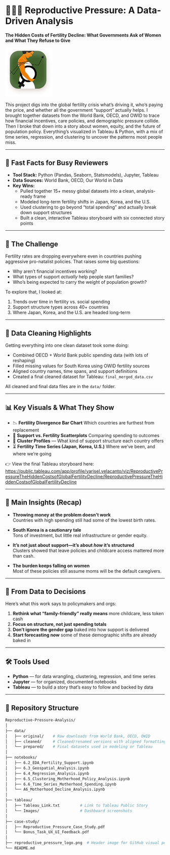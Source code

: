  # 👩‍👧‍👦 Reproductive Pressure: A Data-Driven Analysis  
**The Hidden Costs of Fertility Decline: What Governments Ask of Women and What They Refuse to Give**

<img src="reproductive_pressure_logo.png" alt="Reproductive Pressure Logo" width="150">

This project digs into the global fertility crisis what’s driving it, who’s paying the price, and whether all the government “support” actually helps. I brought together datasets from the World Bank, OECD, and OWID to trace how financial incentives, care policies, and demographic pressure collide. Then I broke that down into a story about women, equity, and the future of population policy. Everything’s visualized in Tableau & Python, with a mix of time series, regression, and clustering to uncover the patterns most people miss.

---

## 🚀 Fast Facts for Busy Reviewers

- **Tool Stack:** Python (Pandas, Seaborn, Statsmodels), Jupyter, Tableau  
- **Data Sources:** World Bank, OECD, Our World in Data  
- **Key Wins:**
  - Pulled together 15+ messy global datasets into a clean, analysis-ready frame  
  - Modeled long-term fertility shifts in Japan, Korea, and the U.S.  
  - Used clustering to go beyond “total spending” and actually break down support structures  
  - Built a clean, interactive Tableau storyboard with six connected story points  

---

## 🎯 The Challenge

Fertility rates are dropping everywhere even in countries pushing aggressive pro-natalist policies. That raises some big questions:

- Why aren’t financial incentives working?  
- What types of support *actually* help people start families?  
- Who’s being expected to carry the weight of population growth?

To explore that, I looked at:
1. Trends over time in fertility vs. social spending  
2. Support structure types across 40+ countries  
3. Where Japan, Korea, and the U.S. are headed long-term

---

## 🧹 Data Cleaning Highlights

Getting everything into one clean dataset took some doing:

- Combined OECD + World Bank public spending data (with lots of reshaping)  
- Filled missing values for South Korea using OWID fertility sources  
- Aligned country names, time spans, and support definitions  
- Created a final cleaned dataset for Tableau: `final_merged_data.csv`

All cleaned and final data files are in the `data/` folder.

---

## 📊 Key Visuals & What They Show

- 📉 **Fertility Divergence Bar Chart** Which countries are furthest from replacement  
- 🔎 **Support vs. Fertility Scatterplots** Comparing spending to outcomes  
- 🧩 **Cluster Profiles** — What kind of support structure each country offers  
- ⏳ **Fertility Time Series (Japan, Korea, U.S.)** Where we’ve been, and where we’re going

👉 View the final Tableau storyboard here: 
https://public.tableau.com/app/profile/yarisel.velacanto/viz/ReproductivePressureTheHiddenCostsofGlobalFertilityDecline/ReproductivePressureTheHiddenCostsofGlobalFertilityDecline

---

## 🧠 Main Insights (Recap)

- **Throwing money at the problem doesn’t work**  
  Countries with high spending still had some of the lowest birth rates.

- **South Korea is a cautionary tale**  
  Tons of investment, but little real infrastructure or gender equity.

- **It’s not just about support—it’s about *how* it’s structured**  
  Clusters showed that leave policies and childcare access mattered more than cash.

- **The burden keeps falling on women**  
  Most of these policies still assume moms will be the default caregivers.

---

## 💼 From Data to Decisions

Here’s what this work says to policymakers and orgs:

1. **Rethink what “family-friendly” really means** more childcare, less token cash  
2. **Focus on structure, not just spending totals**  
3. **Don’t ignore the gender gap** baked into how support is delivered  
4. **Start forecasting now** some of these demographic shifts are already baked in

---

## 🛠️ Tools Used

- **Python** — for data wrangling, clustering, regression, and time series  
- **Jupyter** — for organized, documented notebooks  
- **Tableau** — to build a story that’s easy to follow and backed by data  

---

## 📁 Repository Structure

```bash
Reproductive-Pressure-Analysis/
│
├── data/
│   ├── original/    # Raw downloads from World Bank, OECD, OWID
│   ├── cleaned/     # Cleaned/renamed versions with aligned formatting
│   └── prepared/    # Final datasets used in modeling or Tableau
│
├── notebooks/
│   ├── 6.2_EDA_Fertility_Support.ipynb
│   ├── 6.3_Geospatial_Analysis.ipynb
│   ├── 6.4_Regression_Analysis.ipynb
│   ├── 6.5_Clustering_Motherhood_Policy_Analysis.ipynb
│   ├── 6.6_Time_Series_Motherhood_Spending.ipynb
│   └── A6_Motherhood_Decline_Analysis.ipynb
│
├── tableau/
│   ├── Tableau_Link.txt         # Link to Tableau Public Story
│   └── Images/                  # Dashboard screenshots
│
├── case-study/
│   ├── Reproductive_Pressure_Case_Study.pdf
│   └── Bonus_Task_UX_UI_Feedback.pdf
│
├── reproductive_pressure_logo.png  # Header image for GitHub visual polish
└── README.md
